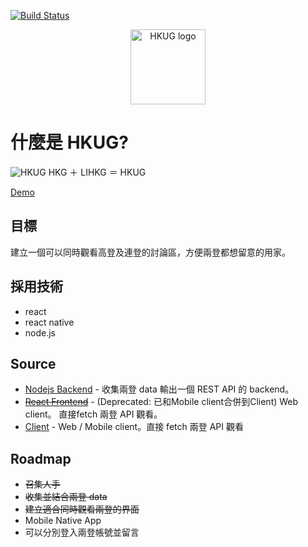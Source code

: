 [![Build Status](https://travis-ci.org/hkgos/hkug.svg?branch=master)](https://travis-ci.org/hkgos/hkug)

<p align="center">
<img src="https://raw.githubusercontent.com/hkgos/hkug/master/logo/logo@2x-100.jpg" alt="HKUG logo" width="120" />
</p>

# 什麼是 HKUG?
![HKUG](https://raw.githubusercontent.com/hkgos/hkug/master/logo/cover.jpg)
HKG ＋ LIHKG ＝ HKUG

[Demo](https://hkug.arukascloud.io/)

## 目標
建立一個可以同時觀看高登及連登的討論區，方便兩登都想留意的用家。

## 採用技術
* react
* react native
* node.js

## Source
* [Nodejs Backend](https://github.com/hkgos/hkug/tree/master/hkug-backend-node) - 收集兩登 data 輸出一個 REST API 的 backend。
* ~~[React Frontend](https://github.com/hkgos/hkug/tree/master/hkug-frontend-react)~~ - (Deprecated: 已和Mobile client合併到Client) Web client。 直接fetch 兩登 API 觀看。
* [Client](https://github.com/hkgos/hkug/tree/master/client) - Web / Mobile client。直接 fetch 兩登 API 觀看

## Roadmap
- ~~召集人手~~
- ~~收集並結合兩登 data~~
- ~~建立適合同時觀看兩登的界面~~
- Mobile Native App
- 可以分別登入兩登帳號並留言
